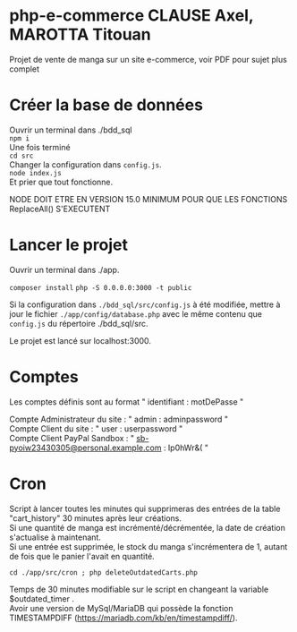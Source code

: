 # php-e-commerce CLAUSE Axel, MAROTTA Titouan
Projet de vente de manga sur un site e-commerce, voir PDF pour sujet plus complet  

# Créer la base de données
Ouvrir un terminal dans ./bdd_sql  
```npm i```   
Une fois terminé    
```cd src```    
Changer la configuration dans ```config.js```.    
```node index.js```  
Et prier que tout fonctionne.    

NODE DOIT ETRE EN VERSION 15.0 MINIMUM POUR QUE LES FONCTIONS ReplaceAll() S'EXECUTENT

# Lancer le projet
Ouvrir un terminal dans ./app.

```composer install```
```php -S 0.0.0.0:3000 -t public```

Si la configuration dans ```./bdd_sql/src/config.js``` à été modifiée, mettre à jour le fichier ```./app/config/database.php``` avec le même contenu que ```config.js``` du répertoire ./bdd_sql/src.   

Le projet est lancé sur localhost:3000.

# Comptes  

Les comptes définis sont au format " identifiant : motDePasse "    

Compte Administrateur du site : " admin : adminpassword "  
Compte Client du site : " user : userpassword "   
Compte Client PayPal Sandbox : " sb-pyoiw23430305@personal.example.com : Ip0hWr&( "   

# Cron

Script à lancer toutes les minutes qui supprimeras des entrées de la table "cart_history" 30 minutes après leur créations.   
Si une quantité de manga est incrémenté/décrémentée, la date de création s'actualise à maintenant.    
Si une entrée est supprimée, le stock du manga s'incrémentera de 1, autant de fois que le panier l'avait en quantité.

```cd ./app/src/cron ; php deleteOutdatedCarts.php```  

Temps de 30 minutes modifiable sur le script en changeant la variable $outdated_timer .  
Avoir une version de MySql/MariaDB qui possède la fonction TIMESTAMPDIFF (https://mariadb.com/kb/en/timestampdiff/). 
